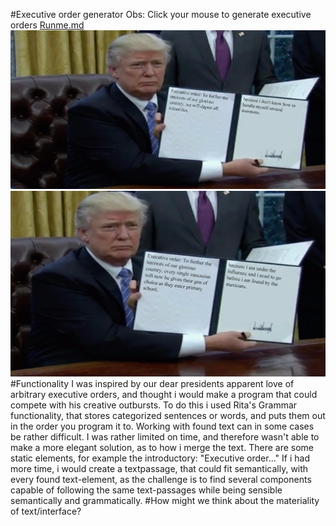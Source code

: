 #Executive order generator
Obs: Click your mouse to generate executive orders [Runme.md](https://rawgit.com/GustneGustav/Rasmus-er-sej-og-flot/master/Mini-ex5/index.html)
![ExOrder1](https://raw.githubusercontent.com/GustneGustav/Rasmus-er-sej-og-flot/master/Mini-ex5/Pictures/Capture.PNG)
![ExOrder2](https://raw.githubusercontent.com/GustneGustav/Rasmus-er-sej-og-flot/master/Mini-ex5/Pictures/Capture2.PNG)
#Functionality
I was inspired by our dear presidents apparent love of arbitrary executive orders, and thought i would make a program that could compete with his creative outbursts. To do this i used Rita's Grammar functionality, that stores categorized sentences or words, and puts them out in the order you program it to.
Working with found text can in some cases be rather difficult. I was rather limited on time, and therefore wasn't able to make a more elegant solution, as to how i merge the text. There are some static elements, for example the introductory: "Executive order..." If i had more time, i would create a textpassage, that could fit semantically, with every found text-element, as the challenge is to find several components capable of following the same text-passages while being sensible semantically and grammatically.
#How might we think about the materiality of text/interface?
